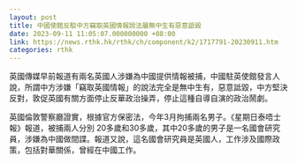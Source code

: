 ```yaml
---
layout: post
title: 中國使館反駁中方竊取英國情報說法屬無中生有惡意詆毀
date: 2023-09-11 11:05:07.000000000 +08:00
link: https://news.rthk.hk/rthk/ch/component/k2/1717791-20230911.htm
categories: rthk
---
```


英國傳媒早前報道有兩名英國人涉嫌為中國提供情報被捕，中國駐英使館發言人說，所謂中方涉嫌「竊取英國情報」的說法完全是無中生有，惡意詆毀，中方堅決反對，敦促英國有關方面停止反華政治操弄，停止這種自導自演的政治鬧劇。

英國倫敦警察廳證實，根據官方保密法，今年3月拘捕兩名男子。《星期日泰唔士報》報道，被捕兩人分別 20多歲和30多歲，其中20多歲的男子是一名國會研究員，涉嫌為中國做間諜。報道又說，這名國會研究員是英國人，工作涉及國際政策，包括對華關係，曾經在中國工作。
